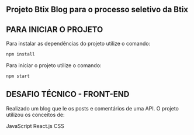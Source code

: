 ## Projeto Btix Blog para o processo seletivo da Btix

## PARA INICIAR O PROJETO

Para instalar as dependências do projeto utilize o comando:

```sh
npm install
```

Para iniciar o projeto utilize o comando:

```sh
npm start
```

## DESAFIO TÉCNICO - FRONT-END

Realizado um blog que le os posts e comentários de uma API. O projeto utilizou os conceitos de:

JavaScript
React.js
CSS
